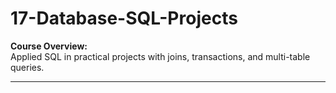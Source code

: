 ﻿# 17-Database-SQL-Projects

**Course Overview:**  
Applied SQL in practical projects with joins, transactions, and multi-table queries.  

---
